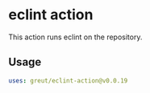# eclint action

This action runs eclint on the repository.

## Usage

```yaml
uses: greut/eclint-action@v0.0.19
```
